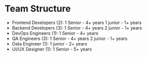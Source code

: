 # Team Structure
- Frontend Developers (2):
    1 Senior - 4+ years
    1 junior - 1+ years
- Backend Developers (3):
    1 Senior - 4+ years
    2 junior - 1+ years
- DevOps Engineers (1):
    1 Senior - 4+ years
- QA Engineers (3):
    1 Senior - 4+ years
    2 junior - 1+ years
- Data Engineer (1):
     1 junior - 2+ years
- UI/UX Designer (1):
    1 Senior - 5+ years